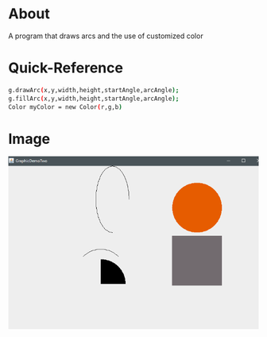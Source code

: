 # About
A program that draws arcs and the use of customized color

# Quick-Reference
```sh
g.drawArc(x,y,width,height,startAngle,arcAngle);
g.fillArc(x,y,width,height,startAngle,arcAngle);
Color myColor = new Color(r,g,b)
```

# Image
![](GraphicsDemoTwo.PNG)

